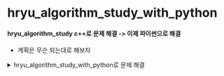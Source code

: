 # hryu_algorithm_study_with_python


#### hryu_algorithm_study c++로 문제 해결 -> 이제 파이썬으로 해결
- 계획은 무슨 되는대로 해보자

<details>
<summary>hryu_algorithm_study_with_python로 문제 해결</summary>
<div markdown="1">

##### 이코테 2회차 마무리하면 두개 먼저 해결
0. [코드업](https://www.codeup.kr/)


1. [프로그래머스](https://programmers.co.kr/learn/challenges)

---

2. [solved.ac](https://solved.ac/problems/level/11)
3. [삼성 sw 역량 테스트 기출 문제](https://www.acmicpc.net/workbook/view/1152) 
4. [프로그래머스](https://programmers.co.kr/learn/challenges?tab=all_challenges)

[dfsbfs2](https://covenant.tistory.com/147)

<details>
<summary>daily solution commit</summary>
<div markdown="1">



## 0310

- 정렬

  - part2
    - 예제
    - 위에서아래로
    - 성적이낮은순서대로
    - 두배열의원소교체

  - part3
    - 국영수
    - 카드정렬하기


## 0311

- 정렬
  - part3
    - 안테나
    - 실패율  
- 이진탐색
  - part2
    -  예제
    - 부품찾기
    - 떡볶이만들기
- dp
  - part2
    - 예제
    - 1로만들기
    
## 0315

- dp
  - part3
    - 정수삼각형
    - 퇴사

## 0316

- dp
  - part3
    - 금광
    - 병사배치하기

## 0317

- 그리디
  - part2
    - 1로만들기

## 0318

- 그리디
  - part3
    - 곱하기혹은더하기
    - 만들수없는금액
    - 모험가길드
    - 문자열뒤집기
    - 볼링공고르기

## 0319

- 그리디
  - part3
    - 무지먹방라이브(나중에 다시 => 넘어려움)

- 구현
  - part2
    - 예제
    - 게임개발(잘 못함 turn left )
    - 왕실의나이트
  - part3
    - 문자열압축
    - 럭키스트레이트
  
- dfs_bfs

  - part2

    - 예제_종료조건있는재귀
    - 예제_팩토리얼
    - 예제_인접리스트
    - 예제_dfs (로직을 외우자)
    - 예제_bfs (로직을 외우자)
    - 음료수얼려먹기
    - 미로탈출
  
## 0322
- dfs_bfs
    - part3
        - 연구소
    
## 0323
- dfs_bfs   => bfsdfs 구현 부분 적응 잘 안됨 => 문제 마니 풀어보기 + 연습 필요
    - part3
        - 연산자끼워넣기
        - 특정거리의도시찾기
- 코드업
    - 파이썬기초100
      - 6000 ~ 6008 입출력 해결
- 프로그래머스
    - 해시
      - 완주하지못한선수(L1)

## 0324

- 코드업
    - 파이썬기초100
      - 6009 ~ 6016 
- dfs_bfs
    - part3
      - 감시피하기(푸는중)
- 프로그래머스
    - 해시
        - 완주하지못한선수
        - 전화번호목록
        - 위장
        - 베스트앨범(푸는중)



## 0325

- 코드업
    - 파이썬기초100
        - 6017 ~ 6024
- 프로그래머스
    - 해시
        - 베스트앨범

## 0326

- 프로그래머스
    - 힙
        - 더맵게
        - 디스크컨트롤러 (푸는중)
        - 이중우선순위큐
    - 스택큐
        - 기능개발
        - 주식가격
        - 다리지나는트럭
    
## 0327

- 프로그래머스
    - 스택큐
        - 프린터
    - 정렬
        - k번째수
        - 가장큰수
        - H-INDEX (푸는중)
    - 완전탐색
        - 모의고사

## 0327

- 프로그래머스
    - 완전탐색
        - 소수찾기 (다시, itertools 순열 조합 익히자)

        - 카펫

## 0330

- 코드업
    - 파이썬기초100
        - 6025 ~ 6031

## 0331

- 프로그래머스
    - 그리디
        - 체육복
        - 조이스틱(미해결)
        - 큰수만들기
        - 구명보트
        - 단속카메라(거의해결 풀이2개마무리)

## 0401

- 프로그래머스

  - 그리디
    - 단속카메라 

  - dp
    - 정수삼각형 

## 0402
- 이코테
    - 최단경로
      - 다익스트라 .. ㅋㅋ 오늘은 고등래퍼나 보자
    
## 0405

- 이코테
    - dfsbfs
        - 경쟁적전염(백준 18405)
        - 괄호변환(프로 카카오블라인드2020)
## 0406
- 이코테
    - dfsbfs
        - 블록 이동하기 (2020 KAKAO BLIND RECRUITMENT) 
        - 인구이동(백준 16234) - 미해결
- 프로그래머스
    - dfsbfs
      - 타켓넘버(완탐)

## 0407

- 프로그래머스
  - dfsbfs
    - 타켓넘버(4가지 풀이법으로 )
    - 네트워크

## 0408

프로그래머스

- dfsbfs
  - 단어변환(BFS로 풀어보기)
  - 여행경로 

백준

- dfsbfs
  - dfsbfs 1260
  - 미로탐색 2178 
  - 숨바꼭질 1697
  - 단지번호붙이기 2667

## 0409

- 이코테
  - 최단경로
    - 순차탐색 다익스트라
    - 개선된 다익스트라

## 0410

- 이코테
  - 최단경로
    - 플로이드워셜
    - 전보
    - 미래 도시

- 백준
  - dfsbfs
    - [1012]유기농배추..후 변수 선언 잘하자 

## 0411

- 백준
  - dfsbfs
    - [11724]연결요소의개수
    - [6603]로또

## 0412

- 백준
  - dfsbfs
    - [7576]토마토.. 출력부분에서 고생한나, break말고 exit() 사용 
    - [7562]나이트의이동



## 0413

- 이코테
  - 최단경로
    - 정확한순위
    - 화성탐사



## 0414

- 이코테
  - 구현
    - 문자열재정렬(isalpha, 문자형, 정수형 잘바꿔성)

## 0415

- 이코테
  - 구현
    - 뱀

- 백준
  - dfsbfs
    - [1303]전투

</div>
</details>    

## P2&P3

못푼 : 인구이동 ++ 알파

|          | 푼                                                           | 어려운                                                       |
| -------- | ------------------------------------------------------------ | ------------------------------------------------------------ |
| 그리디   | 모험가길드(논리정립&그대로구현)                              | 무지먹방라이브(그냥어려움)<br/>만들수없는금액(아이디어어려움)<br/>볼링공고르기(조건확인및 논리&단순화) |
| 구현     | 왕실의나이트<br/>예제(문자열재정렬,시각,상하좌우)<br>문자열재정렬(문자형,정수형변환) | 게임개발(잘 못함)<br/>문자열압축(어려움)<br>[3190]뱀         |
| DFS/BFS  | 예제(dfs,bfs,종료조건재귀)<br/>음료수얼려먹기<br/>미로탈출<br/>특정거리의 도시찾기<br/>괄호변환<br/>경쟁적전염 | 미로탈출<br/>연구소(함수여러개)<br/>연산자끼워넣기(백트래킹)<br/>감시피하기(연구소랑 비슷,구현능력딸림)<br/>블록이동하기 |
| 정렬     | 두배열의원소교체<br/>국영수<br/>카드정렬하기<br/>안테나      | 실패율                                                       |
| 이진탐색 | 부품찾기<br/>떡볶이만들기                                    |                                                              |
| DP       | 1로만들기<br/>정수삼각형<br/>금광                            | 퇴사<br/>병사배치하기                                        |
| 최단경로 | 순차탐색 다익스트라<br/>개선된 다익스트라<br/>플로이드워셜<br/>전보<br/>미래도시<BR>플로이드<br/>숨바꼭질 | 정확한순위<br>화성탐사<br> (풀이는 쉽지만, 착안 필요)        |
| 그래프   |                                                              |                                                              |

## 프로그래머스

못푼 : 디스크컨트롤러, 조이스틱, 섬연결하기(크루스칼 공부하고 풀기), N으로표현(나중에) 네이놈!!

|          | 푼                                                           | 어려운                                                       |
| -------- | ------------------------------------------------------------ | ------------------------------------------------------------ |
| 해시     | [L1]완주하지못한선수(ZIP,SET)<br/>[L2]전화번호목록<br/>[L2]위장(dic or 여러방법)<br/> | [L3]베스트앨범                                               |
| 힙       | [L2]더맵게<br/>                                              | [L3]이중우선순위큐<br/>[L3el디크스컨트롤러(못품)             |
| 스택큐   | [L2]다리를지나는트럭<br/>[L2]주식가격<br/>[L2]기능개발(문자열처리!)<br/> | [L2]프린터                                                   |
| 정렬     | [L1]k번째수<br/>[L2]가장큰수<br/>[L2]H-인데스(두잇)          |                                                              |
| 완전탐색 | [L1]모의고사<br/>[L2]카펫                                    | [L2]소수찾기(itertools익히기)                                |
| 탐욕법   | [L1]체육복<br/>[L2]구명보트(커서이용)                        | [L2]조이스틱(논리, 구현력)<br/>[L2]큰수만들기(스택활용)<BR>[L3] 단속카메라 |
| DP       | [L3]정수삼각형(갸꿀~)                                        |                                                              |
| DFS/BFS  | [L3]네트워크(플로이드워셜로풀어보기)                         | [L2]타켓넘버(재밌는문제, 4가지 방법모두 해결해보기 )<br/>[L3]단어변환(통과했으나, BFS로 풀어보기)<br/>[L3]여행경로 |
| 이분탐색 |                                                              |                                                              |
| 그래프   |                                                              |                                                              |

## 코드업

|        | 파이썬100기초  |
| ------ | -------------- |
| 애매한 | 6019 6024 6030 6031     |
| 어려운 | 6020 6021 6022 6027 6028 6029 |

## 백준

틀린 : 인구이동, 감시피하기

|          | 푼                                                           | 어려운                     |
| -------- | ------------------------------------------------------------ | -------------------------- |
| 구현     |                                                              | [3190]뱀                   |
| dfsbfs   | [1260]dfsbfs<br>[2178]미로탈출<br>[2667]단지번호붙이기<br>[1012]유기농배추<br>[11724]연결요소의개수<br>[6603]로또<br>[7576]토마토<br>[7562]나이트의이동<br>[1303]전투 | [1697]숨바꼭질(유형익히기) |
| 최단경로 | [11404]플로이드                                              |                            |
|          |                                                              |                            |

